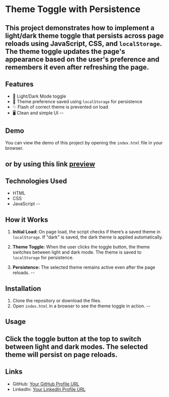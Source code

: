 # Theme Toggle with Persistence

This project demonstrates how to implement a light/dark theme toggle that persists across page reloads using JavaScript, CSS, and `localStorage`. The theme toggle updates the page's appearance based on the user's preference and remembers it even after refreshing the page.
--
## Features

- 🌙 Light/Dark Mode toggle
- 💾 Theme preference saved using `localStorage` for persistence
- ✨ Flash of correct theme is prevented on load
- 🖥️ Clean and simple UI
--
## Demo

You can view the demo of this project by opening the `index.html` file in your browser.

or by using this link [preview](https://elfaz19.github.io/note-app/)
--
## Technologies Used

- HTML
- CSS
- JavaScript
--
## How it Works

1. **Initial Load:** On page load, the script checks if there’s a saved theme in `localStorage`. If "dark" is saved, the dark theme is applied automatically.
   
2. **Theme Toggle:** When the user clicks the toggle button, the theme switches between light and dark mode. The theme is saved to `localStorage` for persistence.

3. **Persistence:** The selected theme remains active even after the page reloads.
--
## Installation

1. Clone the repository or download the files.
2. Open `index.html` in a browser to see the theme toggle in action.
--
## Usage

Click the toggle button at the top to switch between light and dark modes. The selected theme will persist on page reloads.
--
## Links

- GitHub: [Your GitHub Profile URL](https://github.com/elfaz19)
- LinkedIn: [Your LinkedIn Profile URL](https://www.linkedin.com/in/yabsiradejene)
